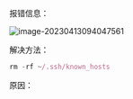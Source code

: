 报错信息：

![image-20230413094047561](D:\document\2023study/git/localhost的理解.png)

解决方法：

```js
rm -rf ~/.ssh/known_hosts
```

原因：

